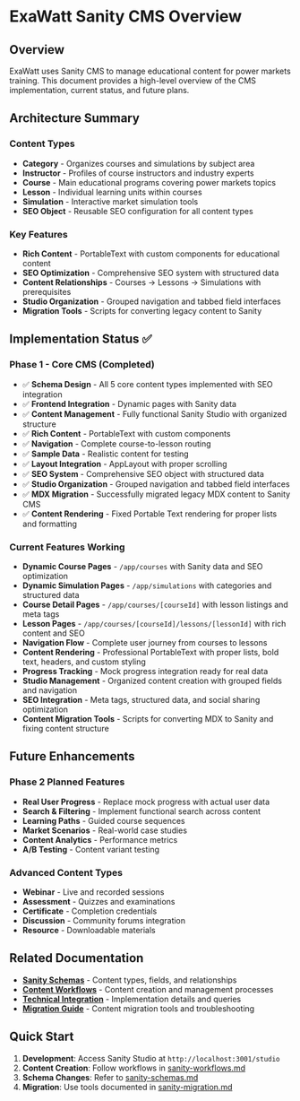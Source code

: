 # ExaWatt Sanity CMS Overview

## Overview
ExaWatt uses Sanity CMS to manage educational content for power markets training. This document provides a high-level overview of the CMS implementation, current status, and future plans.

## Architecture Summary

### Content Types
- **Category** - Organizes courses and simulations by subject area
- **Instructor** - Profiles of course instructors and industry experts
- **Course** - Main educational programs covering power markets topics
- **Lesson** - Individual learning units within courses
- **Simulation** - Interactive market simulation tools
- **SEO Object** - Reusable SEO configuration for all content types

### Key Features
- **Rich Content** - PortableText with custom components for educational content
- **SEO Optimization** - Comprehensive SEO system with structured data
- **Content Relationships** - Courses → Lessons → Simulations with prerequisites
- **Studio Organization** - Grouped navigation and tabbed field interfaces
- **Migration Tools** - Scripts for converting legacy content to Sanity

## Implementation Status ✅

### Phase 1 - Core CMS (Completed)
- ✅ **Schema Design** - All 5 core content types implemented with SEO integration
- ✅ **Frontend Integration** - Dynamic pages with Sanity data
- ✅ **Content Management** - Fully functional Sanity Studio with organized structure
- ✅ **Rich Content** - PortableText with custom components
- ✅ **Navigation** - Complete course-to-lesson routing
- ✅ **Sample Data** - Realistic content for testing
- ✅ **Layout Integration** - AppLayout with proper scrolling
- ✅ **SEO System** - Comprehensive SEO object with structured data
- ✅ **Studio Organization** - Grouped navigation and tabbed field interfaces
- ✅ **MDX Migration** - Successfully migrated legacy MDX content to Sanity CMS
- ✅ **Content Rendering** - Fixed Portable Text rendering for proper lists and formatting

### Current Features Working
- **Dynamic Course Pages** - `/app/courses` with Sanity data and SEO optimization
- **Dynamic Simulation Pages** - `/app/simulations` with categories and structured data
- **Course Detail Pages** - `/app/courses/[courseId]` with lesson listings and meta tags
- **Lesson Pages** - `/app/courses/[courseId]/lessons/[lessonId]` with rich content and SEO
- **Navigation Flow** - Complete user journey from courses to lessons
- **Content Rendering** - Professional PortableText with proper lists, bold text, headers, and custom styling
- **Progress Tracking** - Mock progress integration ready for real data
- **Studio Management** - Organized content creation with grouped fields and navigation
- **SEO Integration** - Meta tags, structured data, and social sharing optimization
- **Content Migration Tools** - Scripts for converting MDX to Sanity and fixing content structure

## Future Enhancements

### Phase 2 Planned Features
- **Real User Progress** - Replace mock progress with actual user data
- **Search & Filtering** - Implement functional search across content
- **Learning Paths** - Guided course sequences
- **Market Scenarios** - Real-world case studies
- **Content Analytics** - Performance metrics
- **A/B Testing** - Content variant testing

### Advanced Content Types
- **Webinar** - Live and recorded sessions
- **Assessment** - Quizzes and examinations
- **Certificate** - Completion credentials
- **Discussion** - Community forums integration
- **Resource** - Downloadable materials

## Related Documentation

- **[Sanity Schemas](./sanity-schemas.md)** - Content types, fields, and relationships
- **[Content Workflows](./sanity-workflows.md)** - Content creation and management processes
- **[Technical Integration](./sanity-integration.md)** - Implementation details and queries
- **[Migration Guide](./sanity-migration.md)** - Content migration tools and troubleshooting

## Quick Start

1. **Development**: Access Sanity Studio at `http://localhost:3001/studio`
2. **Content Creation**: Follow workflows in [sanity-workflows.md](./sanity-workflows.md)
3. **Schema Changes**: Refer to [sanity-schemas.md](./sanity-schemas.md)
4. **Migration**: Use tools documented in [sanity-migration.md](./sanity-migration.md)